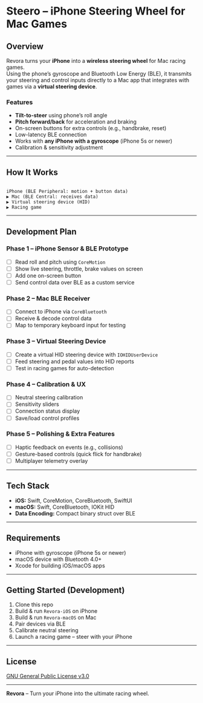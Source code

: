 
# Steero – iPhone Steering Wheel for Mac Games

## Overview
Revora turns your **iPhone** into a **wireless steering wheel** for Mac racing games.  
Using the phone’s gyroscope and Bluetooth Low Energy (BLE), it transmits your steering and control inputs directly to a Mac app that integrates with games via a **virtual steering device**.

### Features
- **Tilt-to-steer** using phone’s roll angle
- **Pitch forward/back** for acceleration and braking
- On-screen buttons for extra controls (e.g., handbrake, reset)
- Low-latency BLE connection
- Works with **any iPhone with a gyroscope** (iPhone 5s or newer)
- Calibration & sensitivity adjustment

---

## How It Works
```

iPhone (BLE Peripheral: motion + button data)
▶ Mac (BLE Central: receives data)
▶ Virtual steering device (HID)
▶ Racing game

```

---

## Development Plan

### Phase 1 – iPhone Sensor & BLE Prototype
- [ ] Read roll and pitch using `CoreMotion`
- [ ] Show live steering, throttle, brake values on screen
- [ ] Add one on-screen button
- [ ] Send control data over BLE as a custom service

### Phase 2 – Mac BLE Receiver
- [ ] Connect to iPhone via `CoreBluetooth`
- [ ] Receive & decode control data
- [ ] Map to temporary keyboard input for testing

### Phase 3 – Virtual Steering Device
- [ ] Create a virtual HID steering device with `IOHIDUserDevice`
- [ ] Feed steering and pedal values into HID reports
- [ ] Test in racing games for auto-detection

### Phase 4 – Calibration & UX
- [ ] Neutral steering calibration
- [ ] Sensitivity sliders
- [ ] Connection status display
- [ ] Save/load control profiles

### Phase 5 – Polishing & Extra Features
- [ ] Haptic feedback on events (e.g., collisions)
- [ ] Gesture-based controls (quick flick for handbrake)
- [ ] Multiplayer telemetry overlay

---

## Tech Stack
- **iOS:** Swift, CoreMotion, CoreBluetooth, SwiftUI
- **macOS:** Swift, CoreBluetooth, IOKit HID
- **Data Encoding:** Compact binary struct over BLE

---

## Requirements
- iPhone with gyroscope (iPhone 5s or newer)
- macOS device with Bluetooth 4.0+
- Xcode for building iOS/macOS apps

---

## Getting Started (Development)
1. Clone this repo
2. Build & run `Revora-iOS` on iPhone
3. Build & run `Revora-macOS` on Mac
4. Pair devices via BLE
5. Calibrate neutral steering
6. Launch a racing game – steer with your iPhone

---

## License
[GNU General Public License v3.0](LICENSE)

---

**Revora** – Turn your iPhone into the ultimate racing wheel.
